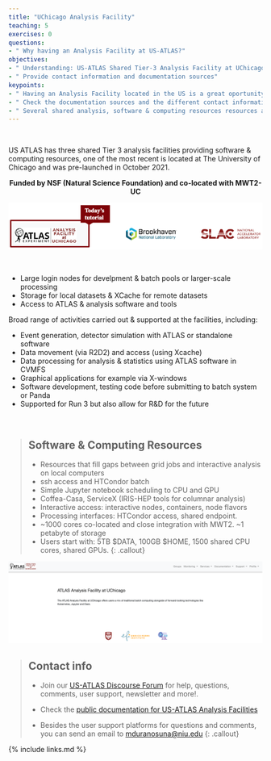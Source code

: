 ```yaml
---
title: "UChicago Analysis Facility"
teaching: 5
exercises: 0
questions:
- " Why having an Analysis Facility at US-ATLAS?"
objectives:
- " Understanding: US-ATLAS Shared Tier-3 Analysis Facility at UChicago"
- " Provide contact information and documentation sources"
keypoints:
- " Having an Analysis Facility located in the US is a great oportunity to simplify and accelerate the delivery of HEP results"
- " Check the documentation sources and the different contact informations for help, user support, feedback, news, etc! "
- " Several shared analysis, software & computing resources resources are available, please use them and provide feedback" 
---
```


<br>

US ATLAS has three shared Tier 3 analysis facilities providing software & computing resources, one of the most recent is located at The University of Chicago and was pre-launched in October 2021.

**<center> Funded by NSF (Natural Science Foundation) and co-located with MWT2-UC </center>**

![image info](./../fig/i_sharedtier3.png)

<br>

- Large login nodes for develpment & batch pools or larger-scale processing
- Storage for local datasets & XCache for remote datasets
- Access to ATLAS & analysis software and tools

Broad range of activities carried out & supported at the facilities, including:
- Event generation, detector simulation with ATLAS or standalone software
- Data movement (via R2D2) and access (using Xcache)
- Data processing for analysis & statistics using ATLAS software in CVMFS
- Graphical applications for example via X-windows
- Software development, testing code before submitting to batch system or Panda
- Supported for Run 3 but also allow for R&D for the future

<br>

> ## Software & Computing Resources
> - Resources that fill gaps between grid jobs and interactive analysis on local computers
> - ssh access and HTCondor batch
> - Simple Jupyter notebook scheduling to CPU and GPU
> - Coffea-Casa, ServiceX (IRIS-HEP tools for columnar analysis)
> - Interactive access: interactive nodes, containers, node flavors
> - Processing interfaces: HTCondor access, shared endpoint.
> - ~1000 cores co-located and close integration with  MWT2. ~1 petabyte of storage
> - Users start with: 5TB $DATA, 100GB $HOME, 1500 shared CPU cores, shared GPUs.
{: .callout}

![image info](./../fig/i_aboutpage.png)

> ## Contact info
>
> - Join our  <a href="https://atlas-talk.sdcc.bnl.gov/"> US-ATLAS Discourse Forum</a> for help, questions, comments, user support, newsletter and more!. 
>
> - Check the <a href="https://usatlas.readthedocs.io/projects/af-docs/en/latest/">public documentation for US-ATLAS Analysis Facilities</a>
>
> - Besides the user support platforms for questions and comments, you can send an email to mduranosuna@niu.edu
{: .callout}

{% include links.md %}
